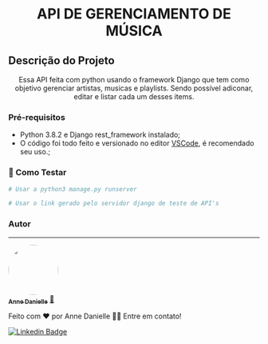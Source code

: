 
<h1 align="center">API DE GERENCIAMENTO DE MÚSICA</h1>

## Descrição do Projeto
<p align="center">Essa API feita com python usando o framework Django que tem como objetivo gerenciar artistas, musicas e playlists. Sendo possível adiconar, editar e listar cada um desses items.</p>


### Pré-requisitos

- Python 3.8.2 e Django rest_framework instalado;
- O código foi todo feito e versionado no editor [VSCode](https://code.visualstudio.com/), é recomendado seu uso.;


### 🎲 Como Testar

```bash
# Usar a python3 manage.py runserver

# Usar o link gerado pelo servidor django de teste de API's

```

### Autor
---

<a href = "https://github.com/annedaniellesales">
 <img style="border-radius: 50%;" src="https://octodex.github.com/images/mona-the-rivetertocat.png" width="100px;" alt=""/>
 <br />
 <sub><b>Anne Danielle</b></sub></a> <a href="https://github.com/annedaniellesales" >🚀</a>


Feito com ❤️ por Anne Danielle 👋🏽 Entre em contato!

[![Linkedin Badge](https://img.shields.io/badge/-Anne-blue?style=flat-square&logo=Linkedin&logoColor=white&link=https://www.linkedin.com/in/annedanielle/)](https://www.linkedin.com/in/annedanielle/)


